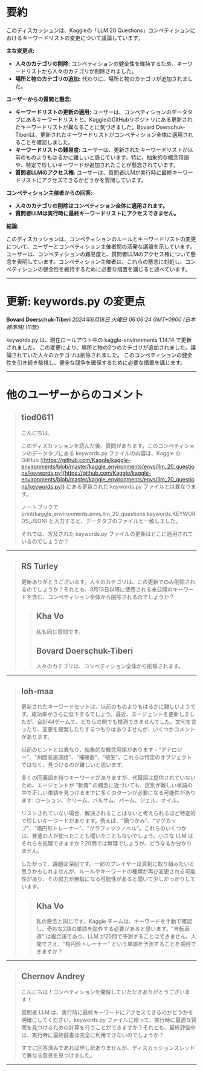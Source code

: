 # 要約 
このディスカッションは、Kaggleの「LLM 20 Questions」コンペティションにおけるキーワードリストの変更について議論しています。

**主な変更点:**

* **人々のカテゴリの削除:**  コンペティションの健全性を維持するため、キーワードリストから人々のカテゴリが削除されました。
* **場所と物のカテゴリの追加:**  代わりに、場所と物のカテゴリが追加されました。

**ユーザーからの質問と懸念:**

* **キーワードリストの更新の適用:**  ユーザーは、コンペティションのデータタブにあるキーワードリストと、KaggleのGitHubリポジトリにある更新されたキーワードリストが異なることに気づきました。Bovard Doerschuk-Tiberiは、更新されたキーワードリストがコンペティション全体に適用されることを確認しました。
* **キーワードリストの難易度:**  ユーザーは、更新されたキーワードリストが以前のものよりもはるかに難しいと感じています。特に、抽象的な概念用語や、特定で珍しいキーワードが追加されたことが懸念されています。
* **質問者LLMのアクセス権:**  ユーザーは、質問者LLMが実行時に最終キーワードリストにアクセスできるかどうかを質問しています。

**コンペティション主催者からの回答:**

* **人々のカテゴリの削除はコンペティション全体に適用されます。**
* **質問者LLMは実行時に最終キーワードリストにアクセスできません。**

**結論:**

このディスカッションは、コンペティションのルールとキーワードリストの変更について、ユーザーとコンペティション主催者間の活発な議論を示しています。ユーザーは、コンペティションの難易度と、質問者LLMのアクセス権について懸念を表明しています。コンペティション主催者は、これらの懸念に対処し、コンペティションの健全性を維持するために必要な措置を講じると述べています。


---
# 更新: keywords.py の変更点

**Bovard Doerschuk-Tiberi** *2024年6月18日 火曜日 06:06:24 GMT+0900 (日本標準時)* (11票)

keywords.py は、現在ロールアウト中の kaggle-environments 1.14.14 で更新されました。
この変更により、場所と物の2つのカテゴリが追加されました。議論されていた人々のカテゴリは削除されました。
このコンペティションの健全性を引き続き監視し、健全な競争を確保するために必要な措置を講じます。

---
# 他のユーザーからのコメント

> ## tiod0611
> 
> こんにちは。
> 
> このディスカッションを読んだ後、質問があります。このコンペティションのデータタブにある keywords.py ファイルの内容は、Kaggle の GitHub ([https://github.com/Kaggle/kaggle-environments/blob/master/kaggle_environments/envs/llm_20_questions/keywords.py](https://github.com/Kaggle/kaggle-environments/blob/master/kaggle_environments/envs/llm_20_questions/keywords.py)) にある更新された keywords.py ファイルとは異なります。
> 
> ノートブックで print(kaggle_environments.envs.llm_20_questions.keywords.KEYWORDS_JSON) と入力すると、データタブのファイルと一致しました。
> 
> それでは、言及された keywords.py ファイルの更新はどこに適用されているのでしょうか？
> 
> 
> 
---
> ## RS Turley
> 
> 更新ありがとうございます。人々のカテゴリは、この更新でのみ削除されるのでしょうか？それとも、8月13日以降に使用される未公開のキーワードを含む、コンペティション全体から削除されるのでしょうか？
> 
> 
> 
> > ## Kha Vo
> > 
> > 私も同じ質問です。
> > 
> > 
> > 
> > ## Bovard Doerschuk-Tiberi
> > 
> > 人々のカテゴリは、コンペティション全体から削除されます。
> > 
> > 
> > 
---
> ## loh-maa
> 
> 更新されたキーワードセットは、以前のものよりもはるかに難しいようです。成功率がさらに低下するでしょう。最近、エージェントを更新しましたが、合計44ゲームで、どちらの側でも推測できませんでした。文句を言ったり、変更を提案したりするつもりはありませんが、いくつかコメントがあります。
> 
> 以前のヒントとは異なり、抽象的な概念用語があります - "アナロジー"、"州間高速道路"、"補聴器"、"植生"。これらは特定のオブジェクトではなく、見つけるのが難しいと思います。
> 
> 多くの同義語を持つキーワードがありますが、代替語は提供されていないため、エージェントが "軟膏" の概念に近づいても、区別が難しい単語の中で正しい単語を見つけるまでに多くのターンが必要になる可能性があります: ローション、クリーム、バルサム、バーム、ジェル、オイル。
> 
> リストされていない場合、解決されることはないと考えられるほど特定的で珍しいキーワードがあります。例えば、"鍋つかみ"、"マグカップ"、"楕円形トレーナー"、"グラフィックノベル"。これらのいくつかは、普通の人が使ったことも聞いたこともないでしょう。小さな LLM はそれらを処理できますか？20問では無理でしょうが、どうなるか分かりません。
> 
> したがって、課題は深刻です。一部のプレイヤーは真剣に取り組みたいと思うかもしれませんが、ルールやキーワードの種類が再び変更される可能性があり、その努力が無駄になる可能性があると聞いて少しがっかりしています。
> 
> 
> 
> > ## Kha Vo
> > 
> > 私の懸念と同じです。Kaggle チームは、キーワードを手動で確認し、奇妙な2語の単語を除外する必要があると思います。"自転車道" は複合語であり、LLM が20問で予測することはできません。人間でさえ、"楕円形トレーナー" という単語を予測することを期待できますか？
> > 
> > 
> > 
---
> ## Chernov Andrey
> 
> こんにちは！コンペティションを開催していただきありがとうございます！
> 
> 質問者 LLM は、実行時に最終キーワードにアクセスできるのかどうかを明確にしてください。keywords.py ファイルに頼って、実行時に最適な質問を見つけるための計算を行うことができますか？それとも、最終評価中は、実行時に最終辞書は完全に利用できないのでしょうか？
> 
> すでに回答済みであれば申し訳ありませんが、ディスカッションスレッドで異なる意見を見つけました。
> 
> 
> 
---

